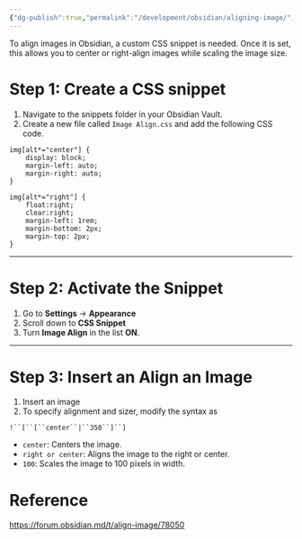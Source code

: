 ```yaml
---
{"dg-publish":true,"permalink":"/development/obsidian/aligning-image/","dgShowToc":true,"created":"2024-12-08T16:40:52.788+01:00","updated":"2024-12-09T22:30:59.241+01:00"}
---
```


To align images in Obsidian, a custom CSS snippet is needed. Once it is set, this allows you to center or right-align images while scaling the image size. 

# Step 1: Create a CSS snippet

1. Navigate to the snippets folder in your Obsidian Vault. 
2. Create a new file called `Image Align.css` and add the following CSS code.

```
img[alt*="center"] {
    display: block;
    margin-left: auto;
    margin-right: auto;
}

img[alt*="right"] {
    float:right;
    clear:right;
    margin-left: 1rem;
    margin-bottom: 2px;
    margin-top: 2px;
}
```

---

# Step 2: Activate the Snippet

1. Go to **Settings** → **Appearance** 
2. Scroll down to **CSS Snippet**
3. Turn  **Image Align** in the list **ON**.


---

# Step 3: Insert an Align an Image

1. Insert an image
2. To specify alignment and sizer, modify the syntax as

`!``[``[``center``|``350``]``]`

- `center`: Centers the image.
- `right or center`: Aligns the image to the right or center.
- `100`: Scales the image to 100 pixels in width.

# Reference

https://forum.obsidian.md/t/align-image/78050